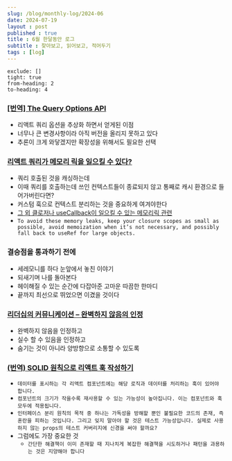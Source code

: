 ```yaml
---
slug: /blog/monthly-log/2024-06
date: 2024-07-19
layout : post
published : true
title : 6월 한달동안 로그
subtitle : 찾아보고, 읽어보고, 적어두기
tags : [log]
---
```

```toc
exclude: []
tight: true
from-heading: 2
to-heading: 4
```

### [[번역] The Query Options API](https://velog.io/@cnsrn1874/the-query-options-api)
- 리액트 쿼리 옵션을 추상화 하면서 얻게된 이점
- 너무나 큰 변경사항이라 아직 버전을 올리지 못하고 있다
- 추론이 크게 와닿겠지만 확장성을 위해서도 필요한 선택

### [리액트 쿼리가 메모리 릭을 일으킬 수 있다?](https://schiener.io/2024-05-29/react-query-leaks)
- 쿼리 호출된 것을 캐싱하는데
- 이때 쿼리를 호출하는데 쓰인 컨텍스트들이 종료되지 않고 통째로 캐시 환경으로 들어가버린다면?
- 커스텀 훅으로 컨텍스트 분리하는 것을 중요하게 여겨야한다
- [그 외 클로저나 useCallback이 일으킬 수 있는 메모리릭 관련](https://schiener.io/2024-03-03/react-closures)
- `To avoid these memory leaks, keep your closure scopes as small as possible, avoid memoization when it’s not necessary, and possibly fall back to useRef for large objects.`

### 결승점을 통과하기 전에
- 세레모니를 하다 눈앞에서 놓친 이야기
- 되새기며 나를 돌아본다
- 헤이해질 수 있는 순간에 다잡아준 고마운 따끔한 한마디
- 끝까지 최선으로 뛰었으면 이겼을 것이다

### [리더십의 커뮤니케이션 – 완벽하지 않음의 인정](http://www.chidoo.me/index.php/2024/06/09/vulnerability-of-leadership/)
- 완벽하지 않음을 인정하고
- 실수 할 수 있음을 인정하고
- 숨기는 것이 아니라 양방향으로 소통할 수 있도록

### [(번역) SOLID 원칙으로 리액트 훅 작성하기](https://ykss.netlify.app/translation/write_solid_react_hooks/?utm_source=substack&utm_medium=email)
- `데이터를 표시하는 각 리액트 컴포넌트에는 해당 로직과 데이터를 처리하는 훅이 있어야 합니다.`
- `컴포넌트의 크기가 작을수록 재사용할 수 있는 가능성이 높아집니다. 이는 컴포넌트와 훅 모두에 적용됩니다.`
- `인터페이스 분리 원칙의 목적 중 하나는 가독성을 방해할 뿐인 불필요한 코드의 존재, 즉 혼란을 피하는 것입니다. 그리고 잊지 말아야 할 것은 테스트 가능성입니다. 실제로 사용하지 않는 props의 테스트 커버리지에 신경을 써야 할까요?`
- 그럼에도 가장 중요한 것
    - `간단한 해결책이 이미 존재할 때 지나치게 복잡한 해결책을 시도하거나 패턴을 과용하는 것은 지양해야 합니다`
